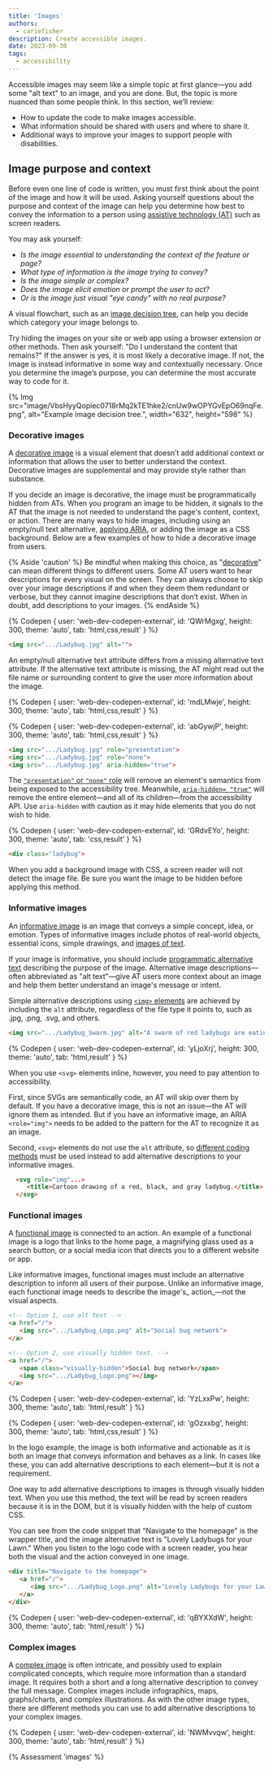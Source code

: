 ```yaml
---
title: 'Images'
authors:
  - cariefisher
description: Create accessible images.
date: 2023-09-30
tags:
  - accessibility
---
```


Accessible images may seem like a simple topic at first glance—you add some "alt text" to an image, and you are done. But, the topic is more nuanced than some people think. In this section, we’ll review:

* How to update the code to make images accessible.
* What information should be shared with users and where to share it.
* Additional ways to improve your images to support people with disabilities.


## Image purpose and context

Before even one line of code is written, you must first think about the point
of the image and how it will be used. Asking yourself questions about the
purpose and context of the image can help you determine how best to convey the
information to a person using
[assistive technology (AT)](https://www.nichd.nih.gov/health/topics/rehabtech/conditioninfo/device)
such as screen readers.

You may ask yourself:

* _Is the image essential to understanding the context of the feature or page?_
* _What type of information is the image trying to convey?_
* _Is the image simple or complex?_
* _Does the image elicit emotion or prompt the user to act?_
* _Or is the image just visual "eye candy" with no real purpose?_

A visual flowchart, such as an
[image decision tree](https://www.w3.org/WAI/tutorials/images/decision-tree/),
can help you decide which category your image belongs to.

Try hiding the images on your site or web app using a browser extension or
other methods. Then ask yourself: "Do I understand the content that remains?"
If the answer is yes, it is most likely a decorative image. If not, the image
is instead informative in some way and contextually necessary. Once you
determine the image’s purpose, you can determine the most accurate way to code
for it.

{% Img
  src="image/VbsHyyQopiec0718rMq2kTE1hke2/cnUw9wOPYGvEpO69nqFe.png", alt="Example image decision tree.", width="632", height="598"
%}

### Decorative images

A [decorative image](https://www.w3.org/WAI/tutorials/images/decorative/) is a visual element that doesn’t add additional context or information that allows the user to better understand the context. Decorative images are supplemental and may provide style rather than substance.

If you decide an image is decorative, the image must be programmatically hidden from ATs. When you program an image to be hidden, it signals to the AT that the image is not needed to understand the page's content, context, or action. There are many ways to hide images, including using an empty/null text alternative, [applying ARIA](https://developer.mozilla.org/en-US/docs/Web/Accessibility/ARIA), or adding the image as a CSS background. Below are a few examples of how to hide a decorative image from users.

{% Aside 'caution' %}
Be mindful when making this choice, as "[decorative](https://www.smashingmagazine.com/2021/06/img-alt-attribute-alternate-description-decorative/)" can mean different things to different users. Some AT users want to hear descriptions for every visual on the screen. They can always choose to skip over your image descriptions if and when they deem them redundant or verbose, but they cannot imagine descriptions that don’t exist. When in doubt, add descriptions to your images.
{% endAside %}

{% Codepen {
 user: 'web-dev-codepen-external',
 id: 'QWrMgxg',
 height: 300,
 theme: 'auto',
 tab: 'html,css,result'
} %}

```html
<img src=".../Ladybug.jpg" alt="">
```

An empty/null alternative text attribute differs from a missing alternative text attribute. If the alternative text attribute is missing, the AT might read out the file name or surrounding content to give the user more information about the image.

{% Codepen {
 user: 'web-dev-codepen-external',
 id: 'mdLMwje',
 height: 300,
 theme: 'auto',
 tab: 'html,css,result'
} %}

{% Codepen {
 user: 'web-dev-codepen-external',
 id: 'abGywjP',
 height: 300,
 theme: 'auto',
 tab: 'html,css,result'
} %}

```html
<img src=".../Ladybug.jpg" role="presentation">
<img src=".../Ladybug.jpg" role="none">
<img src=".../Ladybug.jpg" aria-hidden="true">
```

The [`"presentation"` or `"none"` role](https://developer.mozilla.org/docs/Web/Accessibility/ARIA/Roles/presentation_role) will remove an element's semantics from being exposed to the accessibility tree. Meanwhile, [`aria-hidden= "true"`](https://developer.mozilla.org/docs/Web/Accessibility/ARIA/Attributes/aria-hidden) will remove the entire element—and all of its children—from the accessibility API. Use `aria-hidden` with caution as it may hide elements that you do not wish to hide.

{% Codepen {
 user: 'web-dev-codepen-external',
 id: 'GRdvEYo',
 height: 300,
 theme: 'auto',
 tab: 'css,result'
} %}

```html
<div class="ladybug">
```

When you add a background image with CSS, a screen reader will not detect the image file. Be sure you want the image to be hidden before applying this method.

### Informative images

An [informative image](https://www.w3.org/WAI/tutorials/images/informative/) is an image that conveys a simple concept, idea, or emotion. Types of informative images include photos of real-world objects, essential icons, simple drawings, and [images of text](https://www.w3.org/WAI/WCAG22/Understanding/images-of-text.html). 

If your image is informative, you should include [programmatic alternative text](https://www.w3.org/WAI/WCAG21/Understanding/non-text-content.html) describing the purpose of the image. Alternative image descriptions—often abbreviated as "alt text"—give AT users more context about an image and help them better understand an image's message or intent.

Simple alternative descriptions using [`<img>` elements](https://developer.mozilla.org/en-US/docs/Web/HTML/Element/img#attr-alt)</code> are achieved by including the `alt` attribute, regardless of the file type it points to, such as .jpg, .png, .svg, and others.

```html
<img src=".../Ladybug_Swarm.jpg" alt="A swarm of red ladybugs are eating the leaves of my prize rose bush.">
```
{% Codepen {
 user: 'web-dev-codepen-external',
 id: 'yLjoXrj',
 height: 300,
 theme: 'auto',
 tab: 'html,result'
} %}

When you use `<svg>` elements inline, however, you need to pay attention to accessibility.
  
First, since SVGs are semantically code, an AT will skip over them by default. If you have a decorative image, this is not an issue—the AT will ignore them as intended. But if you have an informative image, an ARIA `<role="img">` needs to be added to the pattern for the AT to recognize it as an image.

Second, `<svg>` elements do not use the `alt` attribute, so [different coding methods](https://codepen.io/web-dot-dev/pen/dyezRBP) must be used instead to add alternative descriptions to your informative images.

```html
  <svg role="img"...>
     <title>Cartoon drawing of a red, black, and gray ladybug.</title>
  </svg>
```

### Functional images

A [functional image](https://www.w3.org/WAI/tutorials/images/functional/) is connected to an action. An example of a functional image is a logo that links to the home page, a magnifying glass used as a search button, or a social media icon that directs you to a different website or app.

Like informative images, functional images must include an alternative description to inform all users of their purpose. Unlike an informative image, each functional image needs to describe the image's_ action_&mdash;not the visual aspects.

```html
<!-- Option 1, use alt text -->
<a href="/">
   <img src=".../Ladybug_Logo.png" alt="Social bug network">
</a>

<!-- Option 2, use visually hidden text. -->
<a href="/">
   <span class="visually-hidden">Social bug network</span>
   <img src=".../Ladybug_Logo.png"></img>
</a>
```

{% Codepen {
 user: 'web-dev-codepen-external',
 id: 'YzLxxPw',
 height: 300,
 theme: 'auto',
 tab: 'html,result'
} %}

{% Codepen {
 user: 'web-dev-codepen-external',
 id: 'gOzxxbg',
 height: 300,
 theme: 'auto',
 tab: 'html,css,result'
} %}

In the logo example, the image is both informative and actionable as it is both an image that conveys information and behaves as a link. In cases like these, you can add alternative descriptions to each element—but it is not a requirement. 

One way to add alternative descriptions to images is through visually hidden text. When you use this method, the text will be read by screen readers because it is in the DOM, but it is visually hidden with the help of custom CSS.

You can see from the code snippet that "Navigate to the homepage" is the wrapper title, and the image alternative text is "Lovely Ladybugs for your Lawn." When you listen to the logo code with a screen reader, you hear both the visual and the action conveyed in one image.

```html
<div title="Navigate to the homepage">
   <a href="/">
      <img src=".../Ladybug_Logo.png" alt="Lovely Ladybugs for your Lawn"></img>
   </a>
</div>
```

{% Codepen {
 user: 'web-dev-codepen-external',
 id: 'qBYXXdW',
 height: 300,
 theme: 'auto',
 tab: 'html,result'
} %}

### Complex images

A [complex image](https://www.w3.org/WAI/tutorials/images/complex/) is often intricate, and possibly used to explain complicated concepts, which require more information than a standard image. It requires both a short and a long alternative description to convey the full message. Complex images include infographics, maps, graphs/charts, and complex illustrations. As with the other image types, there are different methods you can use to add alternative descriptions to your complex images.

{% Codepen {
 user: 'web-dev-codepen-external',
 id: 'NWMvvqw',
 height: 300,
 theme: 'auto',
 tab: 'html,result'
} %}







{% Assessment 'images' %}
